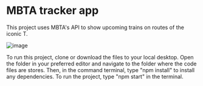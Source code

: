 # MBTA tracker app

This project uses MBTA's API to show upcoming trains on routes of the iconic T.

![image](https://github.com/sashank1079/MBTA-tracker/assets/122720872/1df5fd80-96c1-4c82-8253-67debc33bf82)

To run this project, clone or download the files to your local desktop. 
Open the folder in your preferred editor and navigate to the folder where the code files are stores.
Then, in the command terminal, type "npm install" to install any dependencies. 
To run the project, type "npm start" in the terminal.
